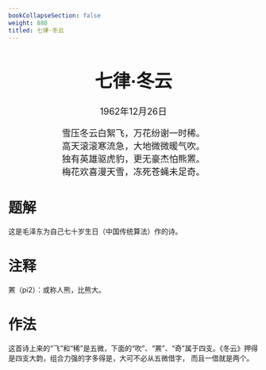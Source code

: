 ```yaml
---
bookCollapseSection: false
weight: 880
titled: 七律·冬云
---
```


<div align="center">

<font size="4">

# 七律·冬云
1962年12月26日

雪压冬云白絮飞，万花纷谢一时稀。  
高天滚滚寒流急，大地微微暖气吹。  
独有英雄驱虎豹，更无豪杰怕熊罴。  
梅花欢喜漫天雪，冻死苍蝇未足奇。

</font>

</div>

# 题解
这是毛泽东为自己七十岁生日（中国传统算法）作的诗。

# 注释
罴（pi2）：或称人熊，比熊大。

# 作法
这首诗上来的“飞”和“稀”是五微，下面的“吹”、“罴”、“奇”属于四支。《冬云》押得是四支大韵，组合力强的字多得是，大可不必从五微借字，
而且一借就是两个。
